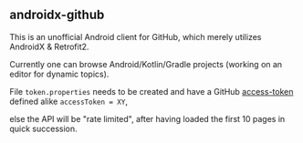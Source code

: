 ## androidx-github

This is an unofficial Android client for GitHub, which merely utilizes AndroidX & Retrofit2.

Currently one can browse Android/Kotlin/Gradle projects (working on an editor for dynamic topics).

File `token.properties` needs to be created and have a GitHub [access-token](https://github.com/settings/tokens) defined alike `accessToken = XY`,

else the API will be "rate limited", after having loaded the first 10 pages in quick succession.
